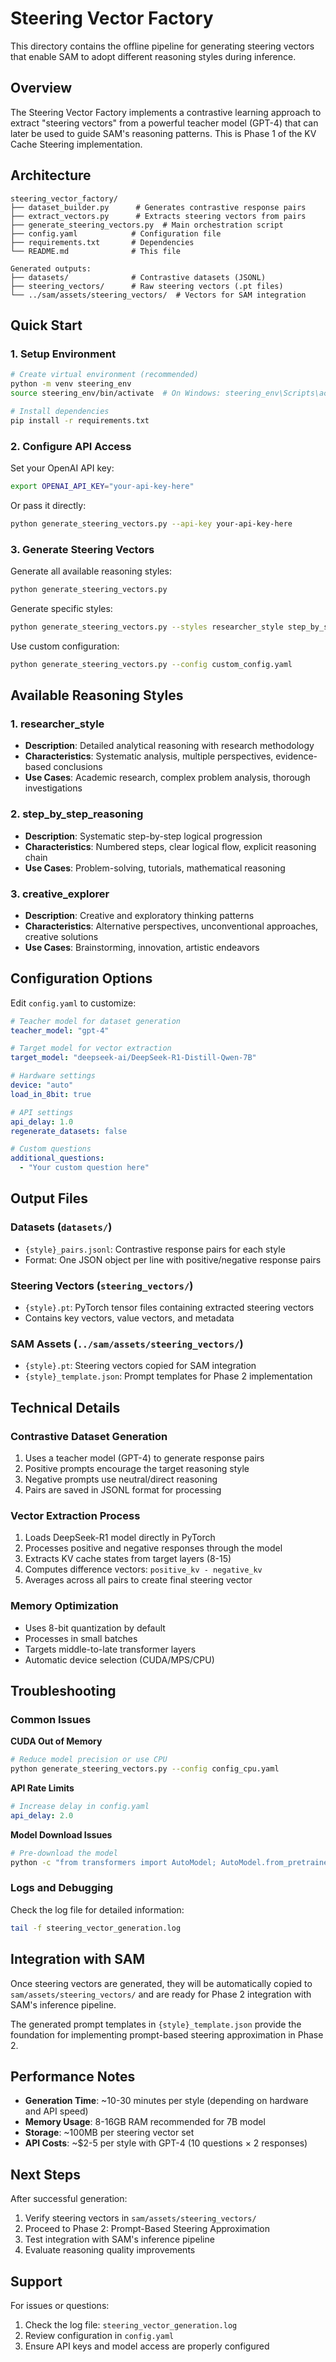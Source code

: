 # Steering Vector Factory

This directory contains the offline pipeline for generating steering vectors that enable SAM to adopt different reasoning styles during inference.

## Overview

The Steering Vector Factory implements a contrastive learning approach to extract "steering vectors" from a powerful teacher model (GPT-4) that can later be used to guide SAM's reasoning patterns. This is Phase 1 of the KV Cache Steering implementation.

## Architecture

```
steering_vector_factory/
├── dataset_builder.py      # Generates contrastive response pairs
├── extract_vectors.py      # Extracts steering vectors from pairs  
├── generate_steering_vectors.py  # Main orchestration script
├── config.yaml            # Configuration file
├── requirements.txt       # Dependencies
└── README.md              # This file

Generated outputs:
├── datasets/              # Contrastive datasets (JSONL)
├── steering_vectors/      # Raw steering vectors (.pt files)
└── ../sam/assets/steering_vectors/  # Vectors for SAM integration
```

## Quick Start

### 1. Setup Environment

```bash
# Create virtual environment (recommended)
python -m venv steering_env
source steering_env/bin/activate  # On Windows: steering_env\Scripts\activate

# Install dependencies
pip install -r requirements.txt
```

### 2. Configure API Access

Set your OpenAI API key:
```bash
export OPENAI_API_KEY="your-api-key-here"
```

Or pass it directly:
```bash
python generate_steering_vectors.py --api-key your-api-key-here
```

### 3. Generate Steering Vectors

Generate all available reasoning styles:
```bash
python generate_steering_vectors.py
```

Generate specific styles:
```bash
python generate_steering_vectors.py --styles researcher_style step_by_step_reasoning
```

Use custom configuration:
```bash
python generate_steering_vectors.py --config custom_config.yaml
```

## Available Reasoning Styles

### 1. **researcher_style**
- **Description**: Detailed analytical reasoning with research methodology
- **Characteristics**: Systematic analysis, multiple perspectives, evidence-based conclusions
- **Use Cases**: Academic research, complex problem analysis, thorough investigations

### 2. **step_by_step_reasoning**  
- **Description**: Systematic step-by-step logical progression
- **Characteristics**: Numbered steps, clear logical flow, explicit reasoning chain
- **Use Cases**: Problem-solving, tutorials, mathematical reasoning

### 3. **creative_explorer**
- **Description**: Creative and exploratory thinking patterns
- **Characteristics**: Alternative perspectives, unconventional approaches, creative solutions
- **Use Cases**: Brainstorming, innovation, artistic endeavors

## Configuration Options

Edit `config.yaml` to customize:

```yaml
# Teacher model for dataset generation
teacher_model: "gpt-4"

# Target model for vector extraction  
target_model: "deepseek-ai/DeepSeek-R1-Distill-Qwen-7B"

# Hardware settings
device: "auto"
load_in_8bit: true

# API settings
api_delay: 1.0
regenerate_datasets: false

# Custom questions
additional_questions:
  - "Your custom question here"
```

## Output Files

### Datasets (`datasets/`)
- `{style}_pairs.jsonl`: Contrastive response pairs for each style
- Format: One JSON object per line with positive/negative response pairs

### Steering Vectors (`steering_vectors/`)
- `{style}.pt`: PyTorch tensor files containing extracted steering vectors
- Contains key vectors, value vectors, and metadata

### SAM Assets (`../sam/assets/steering_vectors/`)
- `{style}.pt`: Steering vectors copied for SAM integration
- `{style}_template.json`: Prompt templates for Phase 2 implementation

## Technical Details

### Contrastive Dataset Generation
1. Uses a teacher model (GPT-4) to generate response pairs
2. Positive prompts encourage the target reasoning style
3. Negative prompts use neutral/direct reasoning
4. Pairs are saved in JSONL format for processing

### Vector Extraction Process
1. Loads DeepSeek-R1 model directly in PyTorch
2. Processes positive and negative responses through the model
3. Extracts KV cache states from target layers (8-15)
4. Computes difference vectors: `positive_kv - negative_kv`
5. Averages across all pairs to create final steering vector

### Memory Optimization
- Uses 8-bit quantization by default
- Processes in small batches
- Targets middle-to-late transformer layers
- Automatic device selection (CUDA/MPS/CPU)

## Troubleshooting

### Common Issues

**CUDA Out of Memory**
```bash
# Reduce model precision or use CPU
python generate_steering_vectors.py --config config_cpu.yaml
```

**API Rate Limits**
```yaml
# Increase delay in config.yaml
api_delay: 2.0
```

**Model Download Issues**
```bash
# Pre-download the model
python -c "from transformers import AutoModel; AutoModel.from_pretrained('deepseek-ai/DeepSeek-R1-Distill-Qwen-7B')"
```

### Logs and Debugging

Check the log file for detailed information:
```bash
tail -f steering_vector_generation.log
```

## Integration with SAM

Once steering vectors are generated, they will be automatically copied to `sam/assets/steering_vectors/` and are ready for Phase 2 integration with SAM's inference pipeline.

The generated prompt templates in `{style}_template.json` provide the foundation for implementing prompt-based steering approximation in Phase 2.

## Performance Notes

- **Generation Time**: ~10-30 minutes per style (depending on hardware and API speed)
- **Memory Usage**: 8-16GB RAM recommended for 7B model
- **Storage**: ~100MB per steering vector set
- **API Costs**: ~$2-5 per style with GPT-4 (10 questions × 2 responses)

## Next Steps

After successful generation:
1. Verify steering vectors in `sam/assets/steering_vectors/`
2. Proceed to Phase 2: Prompt-Based Steering Approximation
3. Test integration with SAM's inference pipeline
4. Evaluate reasoning quality improvements

## Support

For issues or questions:
1. Check the log file: `steering_vector_generation.log`
2. Review configuration in `config.yaml`
3. Ensure API keys and model access are properly configured
